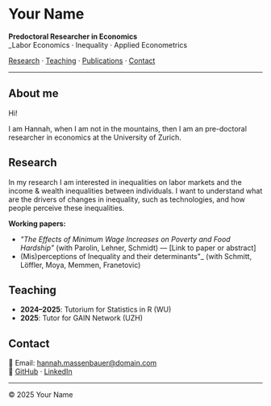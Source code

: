 # Your Name

**Predoctoral Researcher in Economics**  
_Labor Economics · Inequality · Applied Econometrics

[Research](#research) · [Teaching](#teaching) · [Publications](#publications) · [Contact](#contact)

---

## About me
Hi! 

I am Hannah, when I am not in the mountains, then I am an pre-doctoral researcher in economics at the University of Zurich. 



## Research

In my research I am interested in inequalities on labor markets and the income & wealth inequalities between individuals. 
I want to understand what are the drivers of changes in inequality, such as technologies, and how people perceive these inequalities. 



**Working papers:**

- _"The Effects of Minimum Wage Increases on Poverty and Food Hardship"_ (with Parolin, Lehner, Schmidt) — [Link to paper or abstract]
- (Mis)perceptions of Inequality and their determinants"_ (with Schmitt, Löffler, Moya, Memmen, Franetovic)

## Teaching

- **2024–2025**: Tutorium for Statistics in R (WU)
- **2025**: Tutor for GAIN Network (UZH)



## Contact

📧 Email: [hannah.massenbauer@domain.com](mailto:hannah.massenbauer@domain.com)  
🔗 [GitHub](https://github.com/hmassenb) · [LinkedIn](https://linkedin.com/in/hannah-massenbauer-8964a2214)

---

© 2025 Your Name
